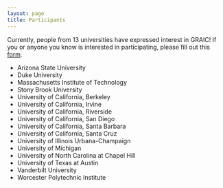 ```yaml
---
layout: page
title: Participants
---
```


Currently, people from 13 universities have expressed interest in GRAIC! If you or anyone you know is interested in participating, please fill out this [form](https://docs.google.com/forms/d/e/1FAIpQLSesyCan0-i0r3mhxe21l4YEDFNLiItINRJz9qEoYrI8jQ04Mg/viewform?usp=sf_link).
* Arizona State University
* Duke University
* Massachusetts Institute of Technology
* Stony Brook University
* University of California, Berkeley
* University of California, Irvine
* University of California, Riverside
* University of California, San Diego
* University of California, Santa Barbara
* University of California, Santa Cruz
* University of Illinois Urbana-Champaign
* University of Michigan
* University of North Carolina at Chapel Hill
* University of Texas at Austin
* Vanderbilt University
* Worcester Polytechnic Institute
